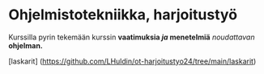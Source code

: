 # Ohjelmistotekniikka, harjoitustyö

Kurssilla pyrin tekemään kurssin **vaatimuksia _ja_ menetelmiä** _noudattavan_ **ohjelman.**

[laskarit] (https://github.com/LHuldin/ot-harjoitustyo24/tree/main/laskarit)
